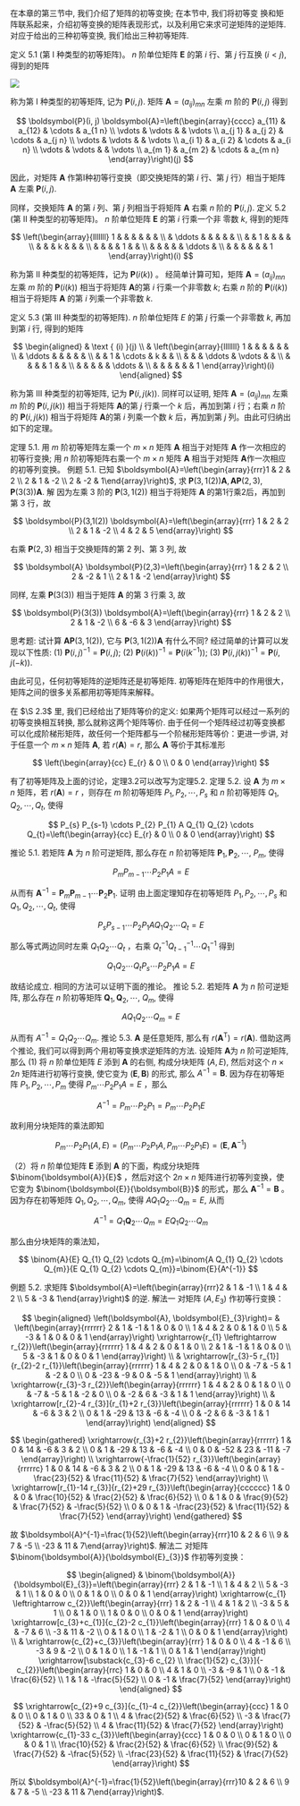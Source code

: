 在本章的第三节中, 我们介绍了矩阵的初等变换; 在本节中, 我们将初等变
换和矩阵联系起来，介绍初等变换的矩阵表现形式，以及利用它来求可逆矩阵的逆矩阵. 对应于给出的三种初等变换, 我们给出三种初等矩阵.

定义 5.1 (第 I 种类型的初等矩阵)。 $n$ 阶单位矩阵 $\boldsymbol{E}$ 的第 $i$ 行、第 $j$ 行互换 $(i<j)$, 得到的矩阵

![](https://cdn.mathpix.com/cropped/2024_09_18_e2acedad1df7dae7f4c9g-28.jpg?height=662&width=726&top_left_y=434&top_left_x=630)

称为第 I 种类型的初等矩阵, 记为 $\boldsymbol{P}(i, j)$.
矩阵 $\boldsymbol{A}=\left(a_{i j}\right)_{m n}$ 左乘 $m$ 阶的 $\boldsymbol{P}(i, j)$ 得到

$$
\boldsymbol{P}(i, j) \boldsymbol{A}=\left(\begin{array}{cccc}
a_{11} & a_{12} & \cdots & a_{1 n} \\
\vdots & \vdots & & \vdots \\
a_{j 1} & a_{j 2} & \cdots & a_{j n} \\
\vdots & \vdots & & \vdots \\
a_{i 1} & a_{i 2} & \cdots & a_{i n} \\
\vdots & \vdots & & \vdots \\
a_{m 1} & a_{m 2} & \cdots & a_{m n}
\end{array}\right)(j)
$$

因此，对矩阵 $\boldsymbol{A}$ 作第I种初等行变换（即交换矩阵的第 $i$ 行、第 $j$ 行）相当于矩阵 $\boldsymbol{A}$ 左乘 $\boldsymbol{P}(i, j)$.

同样，交换矩阵 $\boldsymbol{A}$ 的第 $i$ 列、第 $j$ 列相当于将矩阵 $\boldsymbol{A}$ 右乘 $n$ 阶的 $\boldsymbol{P}(i, j)$.
定义 5.2 (第 II 种类型的初等矩阵)。 $n$ 阶单位矩阵 $\boldsymbol{E}$ 的第 $i$ 行乘一个非
零数 $k$, 得到的矩阵

$$
\left(\begin{array}{lllllll}
1 & & & & & & \\
& \ddots & & & & & \\
& & 1 & & & & \\
& & & k & & & \\
& & & & 1 & & \\
& & & & & \ddots & \\
& & & & & & 1
\end{array}\right)(i)
$$

称为第 II 种类型的初等矩阵，记为 $\boldsymbol{P}(i(k))$ 。
经简单计算可知，矩阵 $\boldsymbol{A}=\left(a_{i j}\right)_{m n}$ 左乘 $m$ 阶的 $\boldsymbol{P}(i(k))$ 相当于将矩阵 $\boldsymbol{A}$的第 $i$ 行乘一个非零数 $k$; 右乘 $n$ 阶的 $\boldsymbol{P}(i(k))$ 相当于将矩阵 $\boldsymbol{A}$ 的第 $i$ 列乘一个非零数 $k$.

定义 5.3 (第 III 种类型的初等矩阵). $n$ 阶单位矩阵 $E$ 的第 $j$ 行乘一个非零数 $k$, 再加到第 $i$ 行, 得到的矩阵

$$
\begin{aligned}
& \text { (i) }(j) \\
& \left(\begin{array}{lllllll}
1 & & & & & & \\
& \ddots & & & & & \\
& & 1 & \cdots & k & & \\
& & & \ddots & \vdots & & \\
& & & & 1 & & \\
& & & & & \ddots & \\
& & & & & & 1
\end{array}\right)(i)
\end{aligned}
$$

称为第 III 种类型的初等矩阵, 记为 $\boldsymbol{P}(i, j(k))$.
同样可以证明, 矩阵 $\boldsymbol{A}=\left(a_{i j}\right)_{m n}$ 左乘 $m$ 阶的 $\boldsymbol{P}(i, j(k))$ 相当于将矩阵 $\boldsymbol{A}$的第 $j$ 行乘一个 $k$ 后，再加到第 $i$ 行；右乘 $n$ 阶的 $\boldsymbol{P}(i, j(k))$ 相当于将矩阵 $\boldsymbol{A}$的第 $i$ 列乘一个数 $k$ 后，再加到第 $j$ 列。由此可归纳出如下的定理。

定理 5.1. 用 $m$ 阶初等矩阵左乘一个 $m \times n$ 矩阵 $\boldsymbol{A}$ 相当于对矩阵 $\boldsymbol{A}$ 作一次相应的初等行变换; 用 $n$ 阶初等矩阵右乘一个 $m \times n$ 矩阵 $\boldsymbol{A}$ 相当于对矩阵 $\boldsymbol{A}$作一次相应的初等列变换。
例题 5.1. 已知 $\boldsymbol{A}=\left(\begin{array}{rrr}1 & 2 & 2 \\ 2 & 1 & -2 \\ 2 & -2 & 1\end{array}\right)$, 求 $\boldsymbol{P}(3,1(2)) \boldsymbol{A}, \boldsymbol{A} \boldsymbol{P}(2,3), \boldsymbol{P}(3(3)) \boldsymbol{A}$.
解 因为左乘 3 阶的 $\boldsymbol{P}(3,1(2))$ 相当于将矩阵 $\boldsymbol{A}$ 的第1行乘2后，再加到第 3 行，故

$$
\boldsymbol{P}(3,1(2)) \boldsymbol{A}=\left(\begin{array}{rrr}
1 & 2 & 2 \\
2 & 1 & -2 \\
4 & 2 & 5
\end{array}\right)
$$

右乘 $\boldsymbol{P}(2,3)$ 相当于交换矩阵的第 2 列、第 3 列, 故

$$
\boldsymbol{A} \boldsymbol{P}(2,3)=\left(\begin{array}{rrr}
1 & 2 & 2 \\
2 & -2 & 1 \\
2 & 1 & -2
\end{array}\right)
$$

同样, 左乘 $\boldsymbol{P}(3(3))$ 相当于矩阵 $\boldsymbol{A}$ 的第 3 行乘 3, 故

$$
\boldsymbol{P}(3(3)) \boldsymbol{A}=\left(\begin{array}{rrr}
1 & 2 & 2 \\
2 & 1 & -2 \\
6 & -6 & 3
\end{array}\right)
$$

思考题: 试计算 $\boldsymbol{A} \boldsymbol{P}(3,1(2))$, 它与 $\boldsymbol{P}(3,1(2)) \boldsymbol{A}$ 有什么不同?
经过简单的计算可以发现以下性质:
(1) $\boldsymbol{P}(i, j)^{-1}=\boldsymbol{P}(i, j)$;
(2) $\boldsymbol{P}(i(k))^{-1}=\boldsymbol{P}\left(i\left(k^{-1}\right)\right)$;
(3) $\boldsymbol{P}(i, j(k))^{-1}=\boldsymbol{P}(i, j(-k))$.

由此可见，任何初等矩阵的逆矩阵还是初等矩阵. 初等矩阵在矩阵中的作用很大，矩阵之间的很多关系都用初等矩阵来解释。

在 $\S 2.3$ 里, 我们已经给出了矩阵等价的定义: 如果两个矩阵可以经过一系列的初等变换相互转换, 那么就称这两个矩阵等价. 由于任何一个矩阵经过初等变换都可以化成阶梯形矩阵，故任何一个矩阵都与一个阶梯形矩阵等价：更进一步讲, 对于任意一个 $m \times n$ 矩阵 $\boldsymbol{A}$, 若 $r(\boldsymbol{A})=r$, 那么 $\boldsymbol{A}$ 等价于其标准形

$$
\left(\begin{array}{cc}
E_{r} & 0 \\
0 & 0
\end{array}\right)
$$

有了初等矩阵及上面的讨论，定理3.2可以改写为定理5.2.
定理 5.2. 设 $\boldsymbol{A}$ 为 $m \times n$ 矩阵，若 $r(\boldsymbol{A})=r$ ，则存在 $m$ 阶初等矩阵 $P_{1}, P_{2}, \cdots, P_{s}$ 和 $n$ 阶初等矩阵 $Q_{1}, Q_{2}, \cdots, Q_{t}$, 使得

$$
P_{s} P_{s-1} \cdots P_{2} P_{1} A Q_{1} Q_{2} \cdots Q_{t}=\left(\begin{array}{cc}
E_{r} & 0 \\
0 & 0
\end{array}\right)
$$

推论 5.1. 若矩阵 $\boldsymbol{A}$ 为 $n$ 阶可逆矩阵, 那么存在 $n$ 阶初等矩阵 $\boldsymbol{P}_{1}, \boldsymbol{P}_{2}, \cdots$, $P_{m}$, 使得

$$
P_{m} P_{m-1} \cdots P_{2} P_{1} A=E
$$

从而有 $\boldsymbol{A}^{-1}=\boldsymbol{P}_{m} \boldsymbol{P}_{m-1} \cdots \boldsymbol{P}_{2} \boldsymbol{P}_{1}$.
证明 由上面定理知存在初等矩阵 $P_{1}, P_{2}, \cdots, P_{s}$ 和 $Q_{1}, Q_{2}, \cdots, Q_{t}$, 使得

$$
P_{s} P_{s-1} \cdots P_{2} P_{1} A Q_{1} Q_{2} \cdots Q_{t}=E
$$

那么等式两边同时左乘 $Q_{1} Q_{2} \cdots Q_{t}$ ，右乘 $Q_{t}^{-1} Q_{t-1}^{-1} \cdots Q_{1}^{-1}$ 得到

$$
Q_{1} Q_{2} \cdots Q_{t} P_{s} \cdots P_{2} P_{1} A=E
$$

故结论成立.
相同的方法可以证明下面的推论。
推论 5.2. 若矩阵 $\boldsymbol{A}$ 为 $n$ 阶可逆矩阵, 那么存在 $n$ 阶初等矩阵 $\boldsymbol{Q}_{1}, \boldsymbol{Q}_{2}, \cdots$, $Q_{m}$, 使得

$$
A Q_{1} Q_{2} \cdots Q_{m}=E
$$

从而有 $A^{-1}=Q_{1} Q_{2} \cdots Q_{m}$.
推论 5.3. $\boldsymbol{A}$ 是任意矩阵, 那么有 $r\left(\boldsymbol{A}^{\mathrm{T}}\right)=r(\boldsymbol{A})$.
借助这两个推论, 我们可以得到两个用初等变换求逆矩阵的方法. 设矩阵 $\boldsymbol{A}$为 $n$ 阶可逆矩阵, 那么
(1) 将 $n$ 阶单位矩阵 $E$ 添到 $\boldsymbol{A}$ 的右侧, 构成分块矩阵 $(A, E)$, 然后对这个 $n \times 2 n$ 矩阵进行初等行变换, 使它变为 $(\boldsymbol{E}, \boldsymbol{B})$ 的形式, 那么 $A^{-1}=\boldsymbol{B}$. 因为存在初等矩阵 $P_{1}, P_{2}, \cdots, P_{m}$ 使得 $P_{m} \cdots P_{2} P_{1} A=E$ ，那么

$$
A^{-1}=P_{m} \cdots P_{2} P_{1}=P_{m} \cdots P_{2} P_{1} E
$$

故利用分块矩阵的乘法即知

$$
P_{m} \cdots P_{2} P_{1}(A, E)=\left(P_{m} \cdots P_{2} P_{1} A, P_{m} \cdots P_{2} P_{1} E\right)=\left(\boldsymbol{E}, \boldsymbol{A}^{-1}\right)
$$

（2）将 $n$ 阶单位矩阵 $\boldsymbol{E}$ 添到 $\boldsymbol{A}$ 的下面，构成分块矩阵 $\binom{\boldsymbol{A}}{E}$ ，然后对这个 $2 n \times n$ 矩阵进行初等列变换，使它变为 $\binom{\boldsymbol{E}}{\boldsymbol{B}}$ 的形式，那么 $\boldsymbol{A}^{-1}=\boldsymbol{B}$ 。因为存在初等矩阵 $Q_{1}, Q_{2}, \cdots, Q_{m}$, 使得 $A Q_{1} Q_{2} \cdots Q_{m}=E$, 从而

$$
A^{-1}=Q_{1} \boldsymbol{Q}_{2} \cdots Q_{m}=E Q_{1} Q_{2} \cdots Q_{m}
$$

那么由分块矩阵的乘法知，

$$
\binom{A}{E} Q_{1} Q_{2} \cdots Q_{m}=\binom{A Q_{1} Q_{2} \cdots Q_{m}}{E Q_{1} Q_{2} \cdots Q_{m}}=\binom{E}{A^{-1}}
$$

例题 5.2. 求矩阵 $\boldsymbol{A}=\left(\begin{array}{rrr}2 & 1 & -1 \\ 1 & 4 & 2 \\ 5 & -3 & 1\end{array}\right)$ 的逆.
解法一 对矩阵 $\left(A, E_{3}\right)$ 作初等行变换：

$$
\begin{aligned}
\left(\boldsymbol{A}, \boldsymbol{E}_{3}\right)= & \left(\begin{array}{rrrrrr}
2 & 1 & -1 & 1 & 0 & 0 \\
1 & 4 & 2 & 0 & 1 & 0 \\
5 & -3 & 1 & 0 & 0 & 1
\end{array}\right) \xrightarrow{r_{1} \leftrightarrow r_{2}}\left(\begin{array}{rrrrrr}
1 & 4 & 2 & 0 & 1 & 0 \\
2 & 1 & -1 & 1 & 0 & 0 \\
5 & -3 & 1 & 0 & 0 & 1
\end{array}\right) \\
& \xrightarrow[r_{3}-5 r_{1}]{r_{2}-2 r_{1}}\left(\begin{array}{rrrrrr}
1 & 4 & 2 & 0 & 1 & 0 \\
0 & -7 & -5 & 1 & -2 & 0 \\
0 & -23 & -9 & 0 & -5 & 1
\end{array}\right) \\
& \xrightarrow{r_{3}-3 r_{2}}\left(\begin{array}{rrrrrr}
1 & 4 & 2 & 0 & 1 & 0 \\
0 & -7 & -5 & 1 & -2 & 0 \\
0 & -2 & 6 & -3 & 1 & 1
\end{array}\right) \\
& \xrightarrow[r_{2}-4 r_{3}]{r_{1}+2 r_{3}}\left(\begin{array}{rrrrrr}
1 & 0 & 14 & -6 & 3 & 2 \\
0 & 1 & -29 & 13 & -6 & -4 \\
0 & -2 & 6 & -3 & 1 & 1
\end{array}\right)
\end{aligned}
$$

$$
\begin{gathered}
\xrightarrow{r_{3}+2 r_{2}}\left(\begin{array}{rrrrrr}
1 & 0 & 14 & -6 & 3 & 2 \\
0 & 1 & -29 & 13 & -6 & -4 \\
0 & 0 & -52 & 23 & -11 & -7
\end{array}\right) \\
\xrightarrow{-\frac{1}{52} r_{3}}\left(\begin{array}{rrrrrc}
1 & 0 & 14 & -6 & 3 & 2 \\
0 & 1 & -29 & 13 & -6 & -4 \\
0 & 0 & 1 & -\frac{23}{52} & \frac{11}{52} & \frac{7}{52}
\end{array}\right) \\
\xrightarrow[r_{1}-14 r_{3}]{r_{2}+29 r_{3}}\left(\begin{array}{cccccc}
1 & 0 & 0 & \frac{10}{52} & \frac{2}{52} & \frac{6}{52} \\
0 & 1 & 0 & \frac{9}{52} & \frac{7}{52} & -\frac{5}{52} \\
0 & 0 & 1 & -\frac{23}{52} & \frac{11}{52} & \frac{7}{52}
\end{array}\right)
\end{gathered}
$$

故 $\boldsymbol{A}^{-1}=\frac{1}{52}\left(\begin{array}{rrr}10 & 2 & 6 \\ 9 & 7 & -5 \\ -23 & 11 & 7\end{array}\right)$.
解法二 对矩阵 $\binom{\boldsymbol{A}}{\boldsymbol{E}_{3}}$ 作初等列变换：

$$
\begin{aligned}
& \binom{\boldsymbol{A}}{\boldsymbol{E}_{3}}=\left(\begin{array}{rrr}
2 & 1 & -1 \\
1 & 4 & 2 \\
5 & -3 & 1 \\
1 & 0 & 0 \\
0 & 1 & 0 \\
0 & 0 & 1
\end{array}\right) \xrightarrow{c_{1} \leftrightarrow c_{2}}\left(\begin{array}{rrr}
1 & 2 & -1 \\
4 & 1 & 2 \\
-3 & 5 & 1 \\
0 & 1 & 0 \\
1 & 0 & 0 \\
0 & 0 & 1
\end{array}\right) \xrightarrow[c_{3}+c_{1}]{c_{2}-2 c_{1}}\left(\begin{array}{rrr}
1 & 0 & 0 \\
4 & -7 & 6 \\
-3 & 11 & -2 \\
0 & 1 & 0 \\
1 & -2 & 1 \\
0 & 0 & 1
\end{array}\right) \\
& \xrightarrow{c_{2}+c_{3}}\left(\begin{array}{rrr}
1 & 0 & 0 \\
4 & -1 & 6 \\
-3 & 9 & -2 \\
0 & 1 & 0 \\
1 & -1 & 1 \\
0 & 1 & 1
\end{array}\right) \xrightarrow[\substack{c_{3}-6 c_{2} \\
\frac{1}{52} c_{3}}]{-c_{2}}\left(\begin{array}{rrc}
1 & 0 & 0 \\
4 & 1 & 0 \\
-3 & -9 & 1 \\
0 & -1 & \frac{6}{52} \\
1 & 1 & -\frac{5}{52} \\
0 & -1 & \frac{7}{52}
\end{array}\right)
\end{aligned}
$$

$$
\xrightarrow[c_{2}+9 c_{3}]{c_{1}-4 c_{2}}\left(\begin{array}{ccc}
1 & 0 & 0 \\
0 & 1 & 0 \\
33 & 0 & 1 \\
4 & \frac{2}{52} & \frac{6}{52} \\
-3 & \frac{7}{52} & -\frac{5}{52} \\
4 & \frac{11}{52} & \frac{7}{52}
\end{array}\right) \xrightarrow{c_{1}-33 c_{3}}\left(\begin{array}{ccc}
1 & 0 & 0 \\
0 & 1 & 0 \\
0 & 0 & 1 \\
\frac{10}{52} & \frac{2}{52} & \frac{6}{52} \\
\frac{9}{52} & \frac{7}{52} & -\frac{5}{52} \\
-\frac{23}{52} & \frac{11}{52} & \frac{7}{52}
\end{array}\right)
$$

所以 $\boldsymbol{A}^{-1}=\frac{1}{52}\left(\begin{array}{rrr}10 & 2 & 6 \\ 9 & 7 & -5 \\ -23 & 11 & 7\end{array}\right)$.